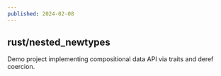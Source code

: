 ```yaml
---
published: 2024-02-08
---
```


## rust/nested_newtypes

Demo project implementing compositional data API via traits and deref coercion.

